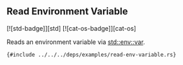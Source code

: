 ## Read Environment Variable

[![std-badge]][std] [![cat-os-badge]][cat-os]

Reads an environment variable via [std::env::var].

```rust,editable,no_run
{#include ../../../deps/examples/read-env-variable.rs}
```

[std::env::var]: https://doc.rust-lang.org/std/env/fn.var.html
